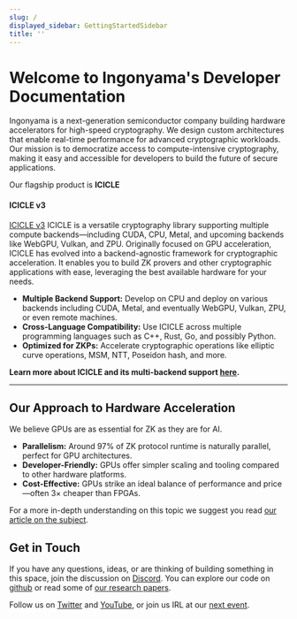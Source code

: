 ```yaml
---
slug: /
displayed_sidebar: GettingStartedSidebar
title: ''
---
```


# Welcome to Ingonyama's Developer Documentation

Ingonyama is a next-generation semiconductor company building hardware accelerators for high-speed cryptography.
We design custom architectures that enable real-time performance for advanced cryptographic workloads. Our mission is to democratize access to compute-intensive cryptography, making it easy and accessible for developers to build the future of secure applications.

Our flagship product is **ICICLE**

#### **ICICLE v3**
[ICICLE v3](https://github.com/ingonyama-zk/icicle) ICICLE is a versatile cryptography library supporting multiple compute backends—including CUDA, CPU, Metal, and upcoming backends like WebGPU, Vulkan, and ZPU. Originally focused on GPU acceleration, ICICLE has evolved into a backend-agnostic framework for cryptographic acceleration. It enables you to build ZK provers and other cryptographic applications with ease, leveraging the best available hardware for your needs.

- **Multiple Backend Support:** Develop on CPU and deploy on various backends including CUDA, Metal, and eventually WebGPU, Vulkan, ZPU, or even remote machines.
- **Cross-Language Compatibility:** Use ICICLE across multiple programming languages such as C++, Rust, Go, and possibly Python.
- **Optimized for ZKPs:** Accelerate cryptographic operations like elliptic curve operations, MSM, NTT, Poseidon hash, and more.

**Learn more about ICICLE and its multi-backend support [here][ICICLE-OVERVIEW].**

---

## Our Approach to Hardware Acceleration

We believe GPUs are as essential for ZK as they are for AI.

- **Parallelism:** Around 97% of ZK protocol runtime is naturally parallel, perfect for GPU architectures.
- **Developer-Friendly:** GPUs offer simpler scaling and tooling compared to other hardware platforms.
- **Cost-Effective:** GPUs strike an ideal balance of performance and price—often 3× cheaper than FPGAs.

For a more in-depth understanding on this topic we suggest you read [our article on the subject](https://www.ingonyama.com/blog/revisiting-paradigm-hardware-acceleration-for-zero-knowledge-proofs).


## Get in Touch

If you have any questions, ideas, or are thinking of building something in this space, join the discussion on [Discord]. You can explore our code on [github](https://github.com/ingonyama-zk) or read some of [our research papers](https://github.com/ingonyama-zk/papers).

Follow us on [Twitter](https://x.com/Ingo_zk) and [YouTube](https://www.youtube.com/@ingo_ZK), or join us IRL at our [next event](https://www.ingonyama.com/events).

[ICICLE-OVERVIEW]: ./icicle/overview.md
[Discord]: https://discord.gg/6vYrE7waPj
